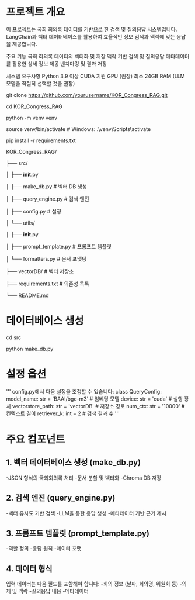 # 프로젝트 개요
이 프로젝트는 국회 회의록 데이터를 기반으로 한 검색 및 질의응답 시스템입니다.
LangChain과 벡터 데이터베이스를 활용하여 효율적인 정보 검색과 맥락에 맞는 응답을 제공합니다.

주요 기능
국회 회의록 데이터의 벡터화 및 저장
맥락 기반 검색 및 질의응답
메타데이터를 활용한 상세 정보 제공
벤치마킹 및 결과 저장

시스템 요구사항
Python 3.9 이상
CUDA 지원 GPU (권장)
최소 24GB RAM (LLM 모델을 적절히 선택할 것을 권장)



git clone https://github.com/yourusername/KOR_Congress_RAG.git

cd KOR_Congress_RAG

python -m venv venv

source venv/bin/activate  # Windows: .\venv\Scripts\activate

pip install -r requirements.txt


KOR_Congress_RAG/


├── src/


│   ├── __init__.py

│   ├── make_db.py          # 벡터 DB 생성

│   ├── query_engine.py     # 검색 엔진

│   ├── config.py           # 설정

│   └── utils/

│       ├── __init__.py

│       ├── prompt_template.py  # 프롬프트 템플릿

│       └── formatters.py      # 문서 포맷팅

├── vectorDB/               # 벡터 저장소

├── requirements.txt        # 의존성 목록

└── README.md


# 데이터베이스 생성
cd src

python make_db.py

# 설정 옵션
'''
config.py에서 다음 설정을 조정할 수 있습니다:
class QueryConfig:
    model_name: str = 'BAAI/bge-m3'    # 임베딩 모델
    device: str = 'cuda'                # 실행 장치
    vectorstore_path: str = 'vectorDB'  # 저장소 경로
    num_ctx: str = '10000'             # 컨텍스트 길이
    retriever_k: int = 2               # 검색 결과 수
'''


# 주요 컴포넌트
## 1. 벡터 데이터베이스 생성 (make_db.py)
-JSON 형식의 국회회의록 처리
-문서 분할 및 벡터화
-Chroma DB 저장

## 2. 검색 엔진 (query_engine.py)
-벡터 유사도 기반 검색
-LLM을 통한 응답 생성
-메타데이터 기반 근거 제시

## 3. 프롬프트 템플릿 (prompt_template.py)
-역할 정의
-응답 원칙
-데이터 포맷

## 4. 데이터 형식
입력 데이터는 다음 필드를 포함해야 합니다:
-회의 정보 (날짜, 회의명, 위원회 등)
-의제 및 맥락
-질의응답 내용
-메타데이터
##
